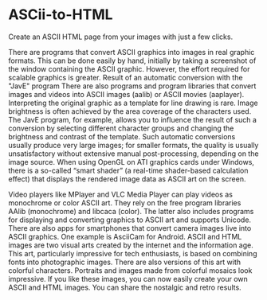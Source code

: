 # ASCii-to-HTML

Create an ASCII HTML page from your images with just a few clicks.

There are programs that convert ASCII graphics into images in real graphic formats. This can be done easily by hand, initially by taking a screenshot of the window containing the ASCII graphic. However, the effort required for scalable graphics is greater.
Result of an automatic conversion with the "JavE" program
There are also programs and program libraries that convert images and videos into ASCII images (aalib) or ASCII movies (aaplayer). Interpreting the original graphic as a template for line drawing is rare. Image brightness is often achieved by the area coverage of the characters used. The JavE program, for example, allows you to influence the result of such a conversion by selecting different character groups and changing the brightness and contrast of the template. Such automatic conversions usually produce very large images; for smaller formats, the quality is usually unsatisfactory without extensive manual post-processing, depending on the image source.
When using OpenGL on ATI graphics cards under Windows, there is a so-called “smart shader” (a real-time shader-based calculation effect) that displays the rendered image data as ASCII art on the screen.

Video players like MPlayer and VLC Media Player can play videos as monochrome or color ASCII art. They rely on the free program libraries AAlib (monochrome) and libcaca (color). The latter also includes programs for displaying and converting graphics to ASCII art and supports Unicode.
There are also apps for smartphones that convert camera images live into ASCII graphics. One example is AsciiCam for Android.
ASCII and HTML images are two visual arts created by the internet and the information age. This art, particularly impressive for tech enthusiasts, is based on combining fonts into photographic images.
There are also versions of this art with colorful characters. Portraits and images made from colorful mosaics look impressive. If you like these images, you can now easily create your own ASCII and HTML images. You can share the nostalgic and retro results.
